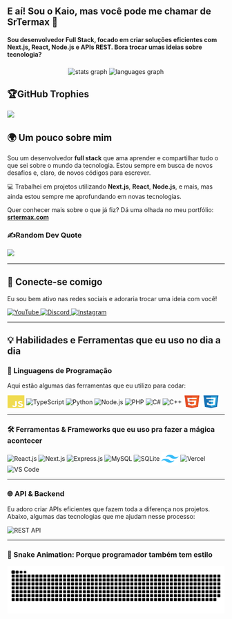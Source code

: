 <h2 align="left">E aí! Sou o Kaio, mas você pode me chamar de SrTermax 👋</h2>
<h4 align="left">Sou desenvolvedor Full Stack, focado em criar soluções eficientes com Next.js, React, Node.js e APIs REST. Bora trocar umas ideias sobre tecnologia?</h4>

###

<div align="center">
  <img src="https://github-readme-stats.vercel.app/api?username=Trmxv9&theme=dracula" height="150" alt="stats graph" />
  <img src="https://github-readme-stats.vercel.app/api/top-langs?username=Trmxv9&locale=en&layout=compact&card_width=320&langs_count=6&theme=dracula" height="150" alt="languages graph" />
</div>



## 🏆GitHub Trophies
![](https://github-profile-trophy.vercel.app/?username=w1redl4in&theme=dracula&no-frame=true&no-bg=false&margin-w=4)



## 🌍 Um pouco sobre mim
Sou um desenvolvedor **full stack** que ama aprender e compartilhar tudo o que sei sobre o mundo da tecnologia. Estou sempre em busca de novos desafios e, claro, de novos códigos para escrever.  

💻 Trabalhei em projetos utilizando **Next.js**, **React**, **Node.js**, e mais, mas ainda estou sempre me aprofundando em novas tecnologias.  

Quer conhecer mais sobre o que já fiz? Dá uma olhada no meu portfólio: **[srtermax.com](https://srtermax.com/)**  


### ✍️Random Dev Quote
![](https://quotes-github-readme.vercel.app/api?type=vetical&theme=tokyonight)

---

## 🔗 Conecte-se comigo
Eu sou bem ativo nas redes sociais e adoraria trocar uma ideia com você!  

<a href="https://www.youtube.com/@SrTermax" target="_blank">
  <img src="https://img.shields.io/static/v1?message=YouTube&logo=youtube&label=&color=red&logoColor=white&style=for-the-badge" height="35" alt="YouTube" />
</a>
<a href="https://discord.gg/rNAXhxN3hN" target="_blank">
  <img src="https://img.shields.io/static/v1?message=Discord&logo=discord&label=&color=7289DA&logoColor=white&style=for-the-badge" height="35" alt="Discord" />
</a>
<a href="https://instagram.com/srtermax/" target="_blank">
  <img src="https://img.shields.io/static/v1?message=Instagram&logo=instagram&label=&color=cd486b&logoColor=white&style=for-the-badge" height="35" alt="Instagram" />
</a>

---

## 💡 Habilidades e Ferramentas que eu uso no dia a dia

### 🔧 Linguagens de Programação
Aqui estão algumas das ferramentas que eu utilizo para codar:  
<div align="left">
    <img align="center" alt="JavaScript" height="30" width="40" src="https://raw.githubusercontent.com/devicons/devicon/master/icons/javascript/javascript-plain.svg">
    <img align="center" alt="TypeScript" height="30" width="40" src="https://cdn.jsdelivr.net/gh/devicons/devicon/icons/typescript/typescript-original.svg">
    <img align="center" alt="Python" height="30" width="40" src="https://cdn.jsdelivr.net/gh/devicons/devicon/icons/python/python-original.svg">
    <img align="center" alt="Node.js" height="30" width="40" src="https://cdn.jsdelivr.net/gh/devicons/devicon/icons/nodejs/nodejs-original.svg">
    <img align="center" alt="PHP" height="30" width="40" src="https://cdn.jsdelivr.net/gh/devicons/devicon/icons/php/php-original.svg">
    <img align="center" alt="C#" height="30" width="40" src="https://cdn.jsdelivr.net/gh/devicons/devicon/icons/csharp/csharp-original.svg">
    <img align="center" alt="C++" height="30" width="40" src="https://cdn.jsdelivr.net/gh/devicons/devicon/icons/cplusplus/cplusplus-original.svg">
    <img align="center" alt="HTML" height="30" width="40" src="https://raw.githubusercontent.com/devicons/devicon/master/icons/html5/html5-original.svg">
    <img align="center" alt="CSS" height="30" width="40" src="https://raw.githubusercontent.com/devicons/devicon/master/icons/css3/css3-original.svg">
</div>

---

### 🛠 Ferramentas & Frameworks que eu uso pra fazer a mágica acontecer
<div align="left">
    <img align="center" alt="React.js" height="30" width="40" src="https://cdn.jsdelivr.net/gh/devicons/devicon/icons/react/react-original.svg">
    <img align="center" alt="Next.js" height="30" width="40" src="https://cdn.jsdelivr.net/gh/devicons/devicon/icons/nextjs/nextjs-original.svg">
    <img align="center" alt="Express.js" height="30" width="40" src="https://cdn.jsdelivr.net/gh/devicons/devicon/icons/express/express-original.svg">
    <img align="center" alt="MySQL" height="30" width="40" src="https://cdn.jsdelivr.net/gh/devicons/devicon/icons/mysql/mysql-original.svg">
    <img align="center" alt="SQLite" height="30" width="40" src="https://cdn.jsdelivr.net/gh/devicons/devicon/icons/sqlite/sqlite-original.svg">
    <img align="center" alt="TailwindCSS" height="30" width="40" src="https://raw.githubusercontent.com/devicons/devicon/master/icons/tailwindcss/tailwindcss-original.svg">
    <img align="center" alt="Vercel" height="30" width="40" src="https://cdn.jsdelivr.net/gh/devicons/devicon/icons/vercel/vercel-original.svg">
    <img align="center" alt="VS Code" height="30" width="40" src="https://cdn.jsdelivr.net/gh/devicons/devicon/icons/vscode/vscode-original.svg">
</div>

---

### 🌐 API & Backend
Eu adoro criar APIs eficientes que fazem toda a diferença nos projetos. Abaixo, algumas das tecnologias que me ajudam nesse processo:
<div align="left">
    <img align="center" alt="REST API" height="30" width="40" src="https://upload.wikimedia.org/wikipedia/commons/d/d9/Node.js_logo.svg">
</div>

---



### 🐍 Snake Animation: Porque programador também tem estilo
<img src="https://raw.githubusercontent.com/TTVTheAgregado/TTVTheAgregado/output/snake.svg" alt="Snake animation" />
